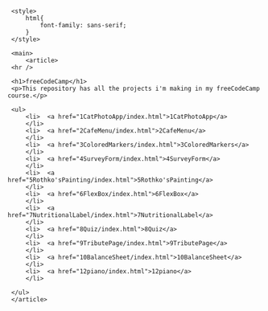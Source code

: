 #


 <head>


     <style>
         html{
             font-family: sans-serif;
         }
     </style>
 </head>

 <body>


     <main>
         <article>
     <hr />

     <h1>freeCodeCamp</h1>  
     <p>This repository has all the projects i'm making in my freeCodeCamp course.</p>

     <ul>
         <li>  <a href="1CatPhotoApp/index.html">1CatPhotoApp</a>
         </li>
         <li>  <a href="2CafeMenu/index.html">2CafeMenu</a>
         </li>
         <li>  <a href="3ColoredMarkers/index.html">3ColoredMarkers</a>
         </li>
         <li>  <a href="4SurveyForm/index.html">4SurveyForm</a>
         </li>
         <li>  <a href="5Rothko'sPainting/index.html">5Rothko'sPainting</a>
         </li>
         <li>  <a href="6FlexBox/index.html">6FlexBox</a>
         </li> 
         <li>  <a href="7NutritionalLabel/index.html">7NutritionalLabel</a>
         </li> 
         <li>  <a href="8Quiz/index.html">8Quiz</a>
         </li> 
         <li>  <a href="9TributePage/index.html">9TributePage</a>
         </li> 
         <li>  <a href="10BalanceSheet/index.html">10BalanceSheet</a>
         </li> 
         <li>  <a href="12piano/index.html">12piano</a>
         </li> 

     </ul>
     </article>
  </main>

